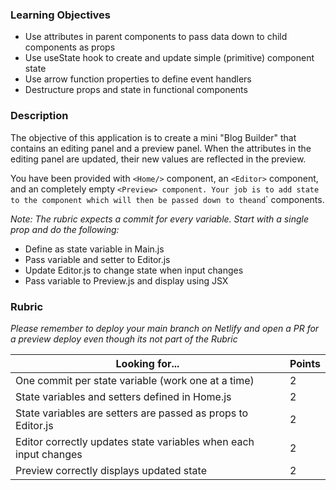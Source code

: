 ### Learning Objectives

- Use attributes in parent components to pass data down to child components as props
- Use useState hook to create and update simple (primitive) component state
- Use arrow function properties to define event handlers
- Destructure props and state in functional components

### Description

The objective of this application is to create a mini "Blog Builder" that contains an editing panel and a preview panel. When the attributes in the editing panel are updated, their new values are reflected in the preview.

You have been provided with `<Home/>` component, an `<Editor>` component, and an completely empty `<Preview> component. Your job is to add state to the `<Home>`component which will then be passed down to the`<Editor>`and`<Preview>` components.

_Note: The rubric expects a commit for every variable. Start with a single prop and do the following:_

- Define as state variable in Main.js
- Pass variable and setter to Editor.js
- Update Editor.js to change state when input changes
- Pass variable to Preview.js and display using JSX

### Rubric

_Please remember to deploy your main branch on Netlify and open a PR for a preview deploy even though its not part of the Rubric_

| Looking for...                                                   | Points |
| ---------------------------------------------------------------- | ------ |
| One commit per state variable (work one at a time)               | 2      |
| State variables and setters defined in Home.js                   | 2      |
| State variables are setters are passed as props to Editor.js     | 2      |
| Editor correctly updates state variables when each input changes | 2      |
| Preview correctly displays updated state                         | 2      |
